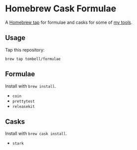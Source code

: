 # Homebrew Cask Formulae

A [Homebrew tap][brew-tap] for formulae and casks for some of [my tools][tombell].

## Usage

Tap this repository:

    brew tap tombell/formulae

## Formulae

Install with `brew install`.

- `coin`
- `prettytest`
- `releasekit`

## Casks

Install with `brew cask install`.

- `stark`

[brew-tap]: https://github.com/Homebrew/brew/blob/master/docs/brew-tap.md
[tombell]: https://github.com/tombell
